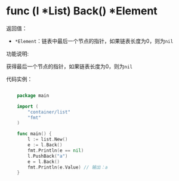 # func (l *List) Back() *Element

返回值：

- `*Element`：链表中最后一个节点的指针，如果链表长度为0，则为`nil`

功能说明:

获得最后一个节点的指针，如果链表长度为0，则为`nil`

代码实例：

```go

	package main

	import (
		"container/list"
		"fmt"
	)

	func main() {
		l := list.New()
		e := l.Back()
		fmt.Println(e == nil)
		l.PushBack("a")
		e = l.Back()
		fmt.Println(e.Value) // 输出：a
	}

```